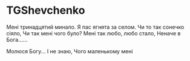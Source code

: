 # TGShevchenko

Мені тринадцятий минало.
Я пас ягнята за селом.
Чи то так сонечко сіяло,
Чи так мені чого було?
Мені так любо, любо стало,
Неначе в Бога......


Молюся Богу... І не знаю,
Чого маленькому мені
